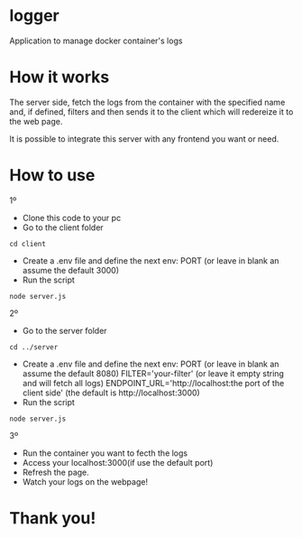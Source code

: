 # logger
Application to manage docker container's logs

# How it works

The server side, fetch the logs from the container with the specified name and, if defined, filters and then sends it to the client which will redereize it to the web page. 

It is possible to integrate this server with any frontend you want or need. 

# How to use

1º

- Clone this code to your pc
- Go to the client folder
``````
cd client
``````
- Create a .env file and define the next env:
	 PORT (or leave in blank an assume the default 3000)
- Run the script
``````
node server.js
``````
2º 
- Go to the server folder
``````
cd ../server
``````
- Create a .env file and define the next env:
	PORT (or leave in blank an assume the default 8080)
	FILTER='your-filter' (or leave it empty string and will fetch all logs)
	ENDPOINT_URL='http://localhost:the port of the client side' (the default is http://localhost:3000)
- Run the script
``````
node server.js
``````
3º
- Run the container you want to fecth the logs
- Access your localhost:3000(if use the default port)
- Refresh the page.
- Watch your logs on the webpage!

# Thank you! 